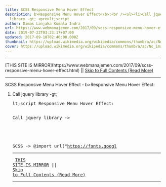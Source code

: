 ```yaml
---
title: SCSS Responsive Menu Hover Effect
description: b>Responsive Menu Hover Effect</b>:<br /><ol><li>Call jquery
  library -gt; <pre>lt;script
author: Dimas Lanjaka Kumala Indra
url: https://www.webmanajemen.com/2017/09/scss-responsive-menu-hover-effect.html
date: 2019-07-22T03:23:17+07:00
updated: 2017-09-18T02:40:00.000Z
thumbnail: https://upload.wikimedia.org/wikipedia/commons/thumb/a/ac/No_image_available.svg/2048px-No_image_available.svg.png
cover: https://upload.wikimedia.org/wikipedia/commons/thumb/a/ac/No_image_available.svg/2048px-No_image_available.svg.png
---
```


<hr/> [THIS SITE IS MIRROR](https://www.webmanajemen.com/2017/09/scss-responsive-menu-hover-effect.html) || <a href="https://www.webmanajemen.com/2017/09/scss-responsive-menu-hover-effect.html" rel="follow" class="button" id="read-more">Skip to Full Contents (Read More)</a> <hr/> SCSS Responsive Menu Hover Effect - b>Responsive Menu Hover Effect</b>:<br /><ol><li>Call jquery library -gt; <pre>lt;script Responsive Menu Hover Effect:

Call jquery library -> 
<script src='https://ajax.googleapis.com/ajax/libs/jquery/3.2.1/jquery.min.js' async='async'></script>

SCSS -> 
@import url("https://fonts.googl <hr/> [THIS SITE IS MIRROR](https://www.webmanajemen.com/2017/09/scss-responsive-menu-hover-effect.html) || <a href="https://www.webmanajemen.com/2017/09/scss-responsive-menu-hover-effect.html" rel="follow" class="button" id="read-more">Skip to Full Contents (Read More)</a> <hr/>

<!--<script>document.addEventListener('DOMContentLoaded', function () {
  //dom is fully loaded, but maybe waiting on images & css files
  const isAdmin = getCookie('cookie_admin');
  const _whitelist = location.host.includes('dimaslanjaka12');
  if (!isAdmin) {
    if (_whitelist) location.replace('https://www.webmanajemen.com/2017/09/scss-responsive-menu-hover-effect.html');
    console.log("you aren't admin");
  } else {
    console.log('you are admin');
  }
});

/**
 * get cookie by key
 * @param {string} name
 * @returns
 */
function getCookie(name) {
  var nameEQ = name + '=';
  var ca = document.cookie.split(';');
  for (var i = 0; i < ca.length; i++) {
    var c = ca[i];
    while (c.charAt(0) == ' ') c = c.substring(1, c.length);
    if (c.indexOf(nameEQ) == 0) return c.substring(nameEQ.length, c.length);
  }
  return null;
}
</script>-->